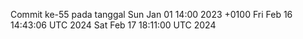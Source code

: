 Commit ke-55 pada tanggal Sun Jan 01 14:00 2023 +0100
Fri Feb 16 14:43:06 UTC 2024
Sat Feb 17 18:11:00 UTC 2024
